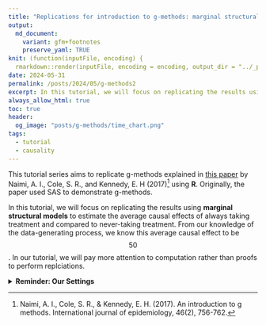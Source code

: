 ```yaml
---
title: "Replications for introduction to g-methods: marginal structural models (part 2)"
output:
  md_document:
    variant: gfm+footnotes
    preserve_yaml: TRUE
knit: (function(inputFile, encoding) {
  rmarkdown::render(inputFile, encoding = encoding, output_dir = "../_posts") })
date: 2024-05-31
permalink: /posts/2024/05/g-methods2
excerpt: In this tutorial, we will focus on replicating the results using **marginal structural models** to estimate the average causal effects of always taking treatment and compared to never-taking treatment. 
always_allow_html: true
toc: true
header:
  og_image: "posts/g-methods/time_chart.png"
tags:
  - tutorial
  - causality
---
```

This tutorial series aims to replicate g-methods explained in [this paper](https://www.ncbi.nlm.nih.gov/pmc/articles/PMC6074945/) by Naimi, A. I., Cole, S. R., and Kennedy, E. H (2017)[^1] using **R**. Originally, the paper used SAS to demonstrate g-methods. 

In this tutorial, we will focus on replicating the results using **marginal structural models** to estimate the average causal effects of always taking treatment and compared to never-taking treatment. From our knowledge of the data-generating process, we know this average causal effect to be $$50$$. In our tutorial, we will pay more attention to computation rather than proofs to perform replciations.  

<script>
window.MathJax = {
  tex: {
    inlineMath: [['$', '$'], ['\\(', '\\)']]
  },
  svg: {
    fontCache: 'global'
  }
};
</script>
<script src="https://polyfill.io/v3/polyfill.min.js?features=es6"></script>
<script id="MathJax-script" async src="https://cdn.jsdelivr.net/npm/mathjax@3/es5/tex-mml-chtml.js"></script>

<details>
<summary><strong>Reminder: Our Settings</strong></summary>

<div style="padding-top: 20px;">
  
The empirical setting is to treat HIV with a therapy regimen ($A$) in two time periods ($t = 0, t = 1$). Additionally, we measure the time-varying confounder, HIV viral load ($Z$), at times $t = 0$ and $t = 1$. Note that this time-varying confounder is measured before the treatment is administered at each time period. Also, we assume $Z$ at time 0 is 1 (high, bad health condition) for all subjects. Our outcome is the CD4 count (cells/mm$^3$) observed at $t = 2$. 

Thus, we have:  

<img src="/images/posts/g-methods/time_chart.png" style="display: block; margin: auto;" />

Under the identifying assumptions described in <a href="https://www.ncbi.nlm.nih.gov/pmc/articles/PMC6074945/">the paper</a>, we will estimate the average causal effect of always taking treatment ($a_0 = 1, a_1 = 1$), compared to never taking treatment ($a_0 = 0, a_1 = 0$) in both time periods. For notation, we are using subscripts to indicate time periods.

</div>

</details>

[^1]: Naimi, A. I., Cole, S. R., & Kennedy, E. H. (2017). An introduction to g methods. International journal of epidemiology, 46(2), 756-762.





